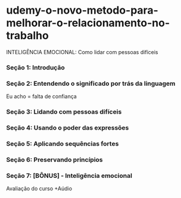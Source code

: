 # udemy-o-novo-metodo-para-melhorar-o-relacionamento-no-trabalho
INTELIGÊNCIA EMOCIONAL: Como lidar com pessoas difíceis

### Seção 1: Introdução

### Seção 2: Entendendo o significado por trás da linguagem
Eu acho = falta de confiança

### Seção 3: Lidando com pessoas difíceis

### Seção 4: Usando o poder das expressões

### Seção 5: Aplicando sequências fortes

### Seção 6: Preservando princípios

### Seção 7: [BÔNUS] - Inteligência emocional

Avaliação do curso
+Aúdio



